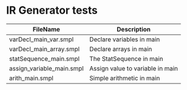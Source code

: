 # IR Generator tests

| FileName | Description |
| -------- | ----------- |
| varDecl_main_var.smpl | Declare variables in main |
| varDecl_main_array.smpl | Declare arrays in main |
| statSequence_main.smpl | The StatSequence in main |
| assign_variable_main.smpl | Assign value to variable in main |
| arith_main.smpl | Simple arithmetic in main |